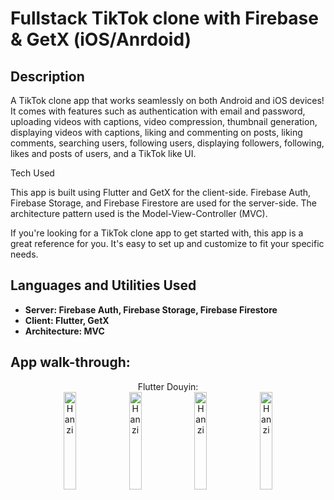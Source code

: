 <h1>Fullstack TikTok clone with Firebase & GetX (iOS/Anrdoid)</h1>


<h2>Description</h2>

A TikTok clone app that works seamlessly on both Android and iOS devices! It comes with features such as authentication with email and password, uploading videos with captions, video compression, thumbnail generation, displaying videos with captions, liking and commenting on posts, liking comments, searching users, following users, displaying followers, following, likes and posts of users, and a TikTok like UI.

Tech Used

This app is built using Flutter and GetX for the client-side. Firebase Auth, Firebase Storage, and Firebase Firestore are used for the server-side. The architecture pattern used is the Model-View-Controller (MVC).

If you're looking for a TikTok clone app to get started with, this app is a great reference for you. It's easy to set up and customize to fit your specific needs.
<br />


<h2>Languages and Utilities Used</h2>

- <b>Server: Firebase Auth, Firebase Storage, Firebase Firestore</b> 
- <b>Client: Flutter, GetX</b>
- <b>Architecture: MVC</b>


<h2>App walk-through:</h2>

<p align="center">
Flutter Douyin: <br/>
<img src="https://i.imgur.com/QykvAw8.png" height="20%" width="20%" alt="Hanzi"/>

<img src="https://i.imgur.com/HXGKXKA.png" height="20%" width="20%" alt="Hanzi"/>

<img src="https://i.imgur.com/tNCHenI.png" height="20%" width="20%" alt="Hanzi"/>

<img src="https://i.imgur.com/tvDCqe0.png" height="20%" width="20%" alt="Hanzi"/>

<br />

</p>

<!--
 ```diff
- text in red
+ text in green
! text in orange
# text in gray
@@ text in purple (and bold)@@
```
--!>






